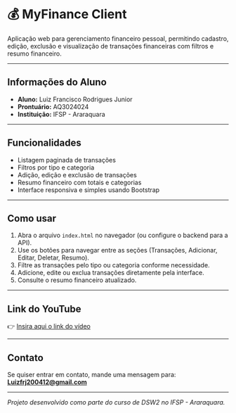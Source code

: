 # 💰 MyFinance Client

Aplicação web para gerenciamento financeiro pessoal, permitindo cadastro, edição, exclusão e visualização de transações financeiras com filtros e resumo financeiro.

---

## Informações do Aluno

- **Aluno:** Luiz Francisco Rodrigues Junior  
- **Prontuário:** AQ3024024  
- **Instituição:** IFSP - Araraquara

---

## Funcionalidades

- Listagem paginada de transações
- Filtros por tipo e categoria
- Adição, edição e exclusão de transações
- Resumo financeiro com totais e categorias
- Interface responsiva e simples usando Bootstrap

---

## Como usar

1. Abra o arquivo `index.html` no navegador (ou configure o backend para a API).  
2. Use os botões para navegar entre as seções (Transações, Adicionar, Editar, Deletar, Resumo).  
3. Filtre as transações pelo tipo ou categoria conforme necessidade.  
4. Adicione, edite ou exclua transações diretamente pela interface.  
5. Consulte o resumo financeiro atualizado.

---

## Link do YouTube

👉 [Insira aqui o link do vídeo](#)

---

## Contato

Se quiser entrar em contato, mande uma mensagem para:  
**Luizfrj200412@gmail.com**

---

*Projeto desenvolvido como parte do curso de DSW2 no IFSP - Araraquara.*


